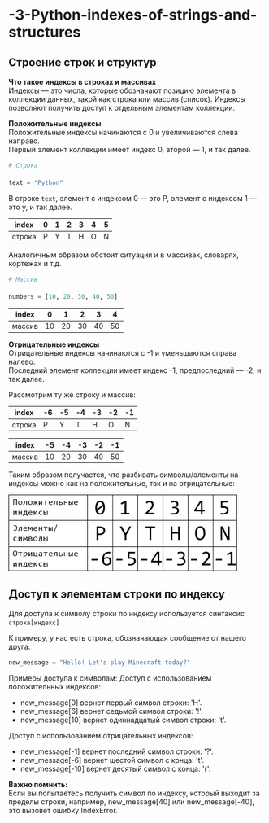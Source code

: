 # -3-Python-indexes-of-strings-and-structures
## Строение строк и структур

**Что такое индексы в строках и массивах** <br>
Индексы — это числа, которые обозначают позицию элемента в коллекции данных, такой как строка или массив (список). Индексы позволяют получить доступ к отдельным элементам коллекции.

**Положительные индексы** <br>
Положительные индексы начинаются с 0 и увеличиваются слева направо. <br>
Первый элемент коллекции имеет индекс 0, второй — 1, и так далее.

```Python
# Строка

text = "Python"
```
В строке `text`, элемент с индексом 0 — это P, элемент с индексом 1 — это y, и так далее.

|index|0|1|2|3|4|5|
|-|-|-|-|-|-|-|
|строка|P|Y|T|H|O|N|

Аналогичным образом обстоит ситуация и в массивах, словарях, кортежах и т.д. 

```Python
# Массив

numbers = [10, 20, 30, 40, 50]
```

|index|0|1|2|3|4|
|-|-|-|-|-|-|
|массив|10|20|30|40|50|

**Отрицательные индексы** <br>
Отрицательные индексы начинаются с -1 и уменьшаются справа налево. <br>
Последний элемент коллекции имеет индекс -1, предпоследний — -2, и так далее.

Рассмотрим ту же строку и массив:

|index|-6|-5|-4|-3|-2|-1|
|-|-|-|-|-|-|-|
|строка|P|Y|T|H|O|N|

|index|-5|-4|-3|-2|-1|
|-|-|-|-|-|-|
|массив|10|20|30|40|50|

Таким образом получается, что разбивать символы/элементы на индексы можно как на положительные, так и на отрицательные:

<img src="https://github.com/TeachKait20/NoneCode/blob/main/index-lrn.png?raw=true">

## Доступ к элементам строки по индексу

Для доступа к символу строки по индексу используется синтаксис `строка[индекс]`

К примеру, у нас есть строка, обозначающая сообщение от нашего друга:
```Python
new_message = "Hello! Let's play Minecraft today?"
```
Примеры доступа к символам:
Доступ с использованием положительных индексов:

* new_message[0] вернет первый символ строки: 'H'.
* new_message[6] вернет седьмой символ строки: '!'.
* new_message[10] вернет одиннадцатый символ строки: 't'.

Доступ с использованием отрицательных индексов:

* new_message[-1] вернет последний символ строки: '?'.
* new_message[-6] вернет шестой символ с конца: 't'.
* new_message[-10] вернет десятый символ с конца: 'r'.
  
**Важно помнить:** <br>
Если вы попытаетесь получить символ по индексу, который выходит за пределы строки, например, new_message[40] или new_message[-40], это вызовет ошибку IndexError.




